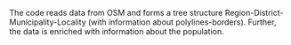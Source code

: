 The code reads data from OSM and forms a tree structure Region-District-Municipality-Locality (with information about polylines-borders).  Further, the data is enriched with information about the population.
